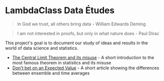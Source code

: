 # LambdaClass Data Études

> In God we trust, all others bring data - William Edwards Deming

> I am not interested in proofs, but only in what nature does - Paul Dirac

This project's goal is to document our study of ideas and results in the world of data science and statistics. 

- [The Central Limit Theorem and its misuse](https://lambdaclass.com/data_etudes/central_limit_theorem_misuse/) - A short introduction to the most famous theorem in statistics and its misuse
- [Don't bet on an Expected Value](https://lambdaclass.com/data_etudes/dont_bet_on_an_ev/) - A short article showing the differences between ensemble and time averages

